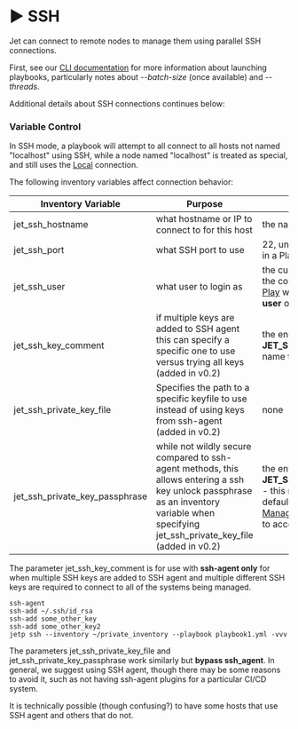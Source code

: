 # ▶ SSH

Jet can connect to remote nodes to manage them using parallel SSH connections.

First, see our [CLI documentation](../basics/command-line-usage.md) for more information about launching playbooks, particularly notes about _--batch-size_ (once available) and _--threads_.

Additional details about SSH connections continues below:

### Variable Control

In SSH mode, a playbook will attempt to all connect to all hosts not named "localhost" using SSH, while a node named "localhost" is treated as special, and still uses the [Local](local-mode.md) connection.

The following inventory variables affect connection behavior:



| Inventory Variable                 | Purpose                                                                                                                                                                                       | Default                                                                                                                                                                                                                                             |
| ---------------------------------- | --------------------------------------------------------------------------------------------------------------------------------------------------------------------------------------------- | --------------------------------------------------------------------------------------------------------------------------------------------------------------------------------------------------------------------------------------------------- |
| jet\_ssh\_hostname                 | what hostname or IP to connect to for this host                                                                                                                                               | the name of the host in inventory                                                                                                                                                                                                                   |
| jet\_ssh\_port                     | what SSH port to use                                                                                                                                                                          | 22, unless set by "**ssh\_port**" keyword in a Play                                                                                                                                                                                                 |
| jet\_ssh\_user                     | what user to login as                                                                                                                                                                         | the currently logged in username on the control machine, unless set in the [Play](../playbooks/plays.md) with the "**ssh\_user**" keyword or **--user** on the jetp command line                                                                    |
| jet\_ssh\_key\_comment             | if multiple keys are added to SSH agent this can specify a specific one to use versus trying all keys (added in v0.2)                                                                         | the environment variable **JET\_SSH\_KEY\_COMMENT** can also name the default key, or None if absent                                                                                                                                                |
| jet\_ssh\_private\_key\_file       | Specifies the path to a specific keyfile to use instead of using keys from ssh-agent (added in v0.2)                                                                                          | none                                                                                                                                                                                                                                                |
| jet\_ssh\_private\_key\_passphrase | while not wildly secure compared to ssh-agent methods, this allows entering a ssh key unlock passphrase as an inventory variable when specifying jet\_ssh\_private\_key\_file (added in v0.2) | the environment variable **JET\_SSH\_PRIVATE\_KEY\_PASSPHRASE** - this requires all keys use the same default unlock password, see [Secret Management](../playbooks/managing-secrets.md) section for tips about how to access this from other tools |



The parameter jet\_ssh\_key\_comment is for use with **ssh-agent only** for when multiple SSH keys are added to SSH agent and multiple different SSH keys are required to connect to all of the systems being managed.

```
ssh-agent
ssh-add ~/.ssh/id_rsa
ssh-add some_other_key
ssh-add some_other_key2
jetp ssh --inventory ~/private_inventory --playbook playbook1.yml -vvv
```

The parameters jet\_ssh\_private\_key\_file and jet\_ssh\_private\_key\_passphrase work similarly but **bypass ssh\_agent**.  In general, we suggest using SSH agent, though there may be some reasons to avoid it, such as not having ssh-agent plugins for a particular CI/CD system.

It is technically possible (though confusing?) to have some hosts that use SSH agent and others that do not.

